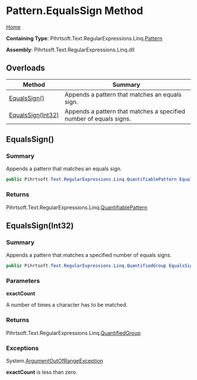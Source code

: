 # Pattern\.EqualsSign Method

[Home](../../../../../../README.md)

**Containing Type**: Pihrtsoft\.Text\.RegularExpressions\.Linq\.[Pattern](../README.md)

**Assembly**: Pihrtsoft\.Text\.RegularExpressions\.Linq\.dll

## Overloads

| Method | Summary |
| ------ | ------- |
| [EqualsSign()](#Pihrtsoft_Text_RegularExpressions_Linq_Pattern_EqualsSign) | Appends a pattern that matches an equals sign\. |
| [EqualsSign(Int32)](#Pihrtsoft_Text_RegularExpressions_Linq_Pattern_EqualsSign_System_Int32_) | Appends a pattern that matches a specified number of equals signs\. |

## EqualsSign\(\) <a name="Pihrtsoft_Text_RegularExpressions_Linq_Pattern_EqualsSign"></a>

### Summary

Appends a pattern that matches an equals sign\.

```csharp
public Pihrtsoft.Text.RegularExpressions.Linq.QuantifiablePattern EqualsSign()
```

### Returns

Pihrtsoft\.Text\.RegularExpressions\.Linq\.[QuantifiablePattern](../../QuantifiablePattern/README.md)

## EqualsSign\(Int32\) <a name="Pihrtsoft_Text_RegularExpressions_Linq_Pattern_EqualsSign_System_Int32_"></a>

### Summary

Appends a pattern that matches a specified number of equals signs\.

```csharp
public Pihrtsoft.Text.RegularExpressions.Linq.QuantifiedGroup EqualsSign(int exactCount)
```

### Parameters

**exactCount**

A number of times a character has to be matched\.

### Returns

Pihrtsoft\.Text\.RegularExpressions\.Linq\.[QuantifiedGroup](../../QuantifiedGroup/README.md)

### Exceptions

System\.[ArgumentOutOfRangeException](https://docs.microsoft.com/en-us/dotnet/api/system.argumentoutofrangeexception)

**exactCount** is less than zero\.


